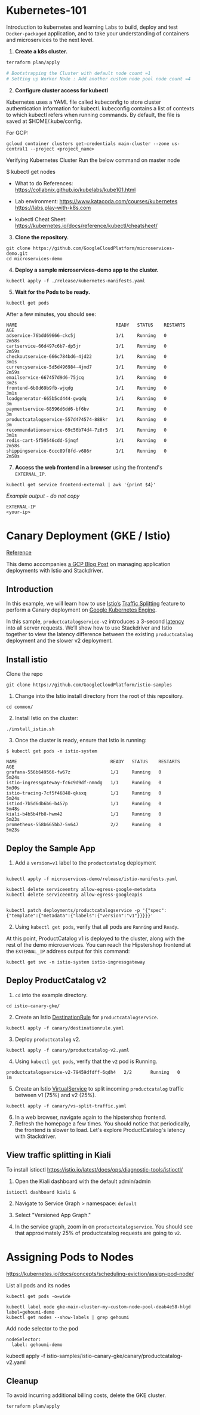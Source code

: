 # Kubernetes-101

Introduction to kubernetes and learning Labs to build, deploy and test `Docker-packaged` application, and to take your understanding of containers and microservices to the next level.

1. **Create a k8s cluster.**

```bash
terraform plan/apply

# Bootstrapping the Cluster with default node count =1
# Setting up Worker Node : Add another custom node pool node count =4
```

2. **Configure cluster access for kubectl**

Kubernetes uses a YAML file called kubeconfig to store cluster authentication information for kubectl. kubeconfig contains a list of contexts to which kubectl refers when running commands. By default, the file is saved at $HOME/.kube/config.

For GCP:
```
gcloud container clusters get-credentials main-cluster --zone us-central1 --project <project_name>
```

Verifying Kubernetes Cluster
Run the below command on master node

$ kubectl get nodes

- What to do References:
https://collabnix.github.io/kubelabs/kube101.html

- Lab environment:
https://www.katacoda.com/courses/kubernetes
https://labs.play-with-k8s.com

- kubectl Cheat Sheet:
https://kubernetes.io/docs/reference/kubectl/cheatsheet/

3. **Clone the repository.**

```
git clone https://github.com/GoogleCloudPlatform/microservices-demo.git
cd microservices-demo
```
4. **Deploy a sample microservices-demo app to the cluster.**

```
kubectl apply -f ./release/kubernetes-manifests.yaml
```

5. **Wait for the Pods to be ready.**

```
kubectl get pods
```

After a few minutes, you should see:

```
NAME                                     READY   STATUS    RESTARTS   AGE
adservice-76bdd69666-ckc5j               1/1     Running   0          2m58s
cartservice-66d497c6b7-dp5jr             1/1     Running   0          2m59s
checkoutservice-666c784bd6-4jd22         1/1     Running   0          3m1s
currencyservice-5d5d496984-4jmd7         1/1     Running   0          2m59s
emailservice-667457d9d6-75jcq            1/1     Running   0          3m2s
frontend-6b8d69b9fb-wjqdg                1/1     Running   0          3m1s
loadgenerator-665b5cd444-gwqdq           1/1     Running   0          3m
paymentservice-68596d6dd6-bf6bv          1/1     Running   0          3m
productcatalogservice-557d474574-888kr   1/1     Running   0          3m
recommendationservice-69c56b74d4-7z8r5   1/1     Running   0          3m1s
redis-cart-5f59546cdd-5jnqf              1/1     Running   0          2m58s
shippingservice-6ccc89f8fd-v686r         1/1     Running   0          2m58s
```

7. **Access the web frontend in a browser** using the frontend's `EXTERNAL_IP`.

```
kubectl get service frontend-external | awk '{print $4}'
```

*Example output - do not copy*

```
EXTERNAL-IP
<your-ip>
```


# Canary Deployment (GKE / Istio)

[Reference](https://github.com/GoogleCloudPlatform/istio-samples/tree/master/istio-canary-gke)

This demo accompanies [a GCP Blog Post](https://cloud.google.com/blog/products/networking/advanced-application-deployments-and-traffic-management-with-istio-on-gke) on managing application deployments with Istio and
Stackdriver.

## Introduction

In this example, we will learn how to use [Istio’s](https://istio.io/) [Traffic Splitting](https://istio.io/docs/concepts/traffic-management/#splitting-traffic-between-versions) feature to perform a Canary deployment on [Google Kubernetes Engine](https://cloud.google.com/kubernetes-engine/).

In this sample, `productcatalogservice-v2` introduces a 3-second
[latency](https://github.com/GoogleCloudPlatform/microservices-demo/tree/master/src/productcatalogservice#latency-injection) into all server requests. We’ll show how to use Stackdriver and Istio together to
view the latency difference between the existing `productcatalog` deployment and the
slower v2 deployment.


## Install istio

Clone the repo

```
git clone https://github.com/GoogleCloudPlatform/istio-samples
```

1. Change into the Istio install directory from the root of this repository.
```
cd common/
```

2. Install Istio on the cluster:

```
./install_istio.sh
```

3. Once the cluster is ready, ensure that Istio is running:

```
$ kubectl get pods -n istio-system

NAME                                   READY   STATUS    RESTARTS   AGE
grafana-556b649566-fw67z               1/1     Running   0          5m24s
istio-ingressgateway-fc6c9d9df-nmndg   1/1     Running   0          5m30s
istio-tracing-7cf5f46848-qksxq         1/1     Running   0          5m24s
istiod-7b5d6db6b6-b457p                1/1     Running   0          5m48s
kiali-b4b5b4fb8-hwm42                  1/1     Running   0          5m23s
prometheus-558b665bb7-5v647            2/2     Running   0          5m23s
```

## Deploy the Sample App

1.  Add a `version=v1` label to the `productcatalog` deployment

```

kubectl apply -f microservices-demo/release/istio-manifests.yaml

kubectl delete serviceentry allow-egress-google-metadata
kubectl delete serviceentry allow-egress-googleapis


kubectl patch deployments/productcatalogservice -p '{"spec":{"template":{"metadata":{"labels":{"version":"v1"}}}}}'

```

2. Using `kubectl get pods`, verify that all pods are `Running` and `Ready`.

At this point, ProductCatalog v1 is deployed to the cluster, along with the rest of the
demo microservices. You can reach the Hipstershop frontend at the `EXTERNAL_IP` address
output for this command:

```
kubectl get svc -n istio-system istio-ingressgateway
```

## Deploy ProductCatalog v2

1. `cd` into the example directory.

```
cd istio-canary-gke/
```

2. Create an Istio [DestinationRule](https://istio.io/docs/reference/config/istio.networking.v1alpha3/#DestinationRule) for `productcatalogservice`.

```
kubectl apply -f canary/destinationrule.yaml
```

3. Deploy `productcatalog` v2.
```
kubectl apply -f canary/productcatalog-v2.yaml
```

4. Using `kubectl get pods`, verify that the `v2` pod is Running.
```
productcatalogservice-v2-79459dfdff-6qdh4   2/2       Running   0          1m
```

5. Create an Istio [VirtualService](https://istio.io/docs/reference/config/istio.networking.v1alpha3/#VirtualService) to split incoming `productcatalog` traffic between v1 (75%) and v2 (25%).
```
kubectl apply -f canary/vs-split-traffic.yaml
```

6. In a web browser, navigate again to the hipstershop frontend.
7. Refresh the homepage a few times. You should notice that periodically, the frontend is
   slower to load. Let's explore ProductCatalog's latency with Stackdriver.


## View traffic splitting in Kiali

To install istioctl
https://istio.io/latest/docs/ops/diagnostic-tools/istioctl/


1. Open the Kiali dashboard with the default admin/admin

```
istioctl dashboard kiali &
```

2. Navigate to Service Graph > namespace: `default`

3. Select "Versioned App Graph."
4. In the service graph, zoom in on `productcatalogservice`. You should see that approximately 25% of productcatalog requests are going to `v2`.



# Assigning Pods to Nodes
https://kubernetes.io/docs/concepts/scheduling-eviction/assign-pod-node/

List all pods and its nodes
```
kubectl get pods -o=wide

kubectl label node gke-main-cluster-my-custom-node-pool-deab4e58-hlgd label=gehoumi-demo
kubectl get nodes --show-labels | grep gehoumi
```
Add node selector to the pod
```
nodeSelector:
  label: gehoumi-demo
```
kubectl apply -f istio-samples/istio-canary-gke/canary/productcatalog-v2.yaml


## Cleanup

To avoid incurring additional billing costs, delete the GKE cluster.

```
terraform plan/apply
```
